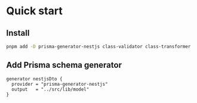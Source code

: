# Quick start

## Install

```sh
pnpm add -D prisma-generator-nestjs class-validator class-transformer
```

## Add Prisma schema generator

```prisma
generator nestjsDto {
  provider = "prisma-generator-nestjs"
  output   = "../src/lib/model"
}
```

